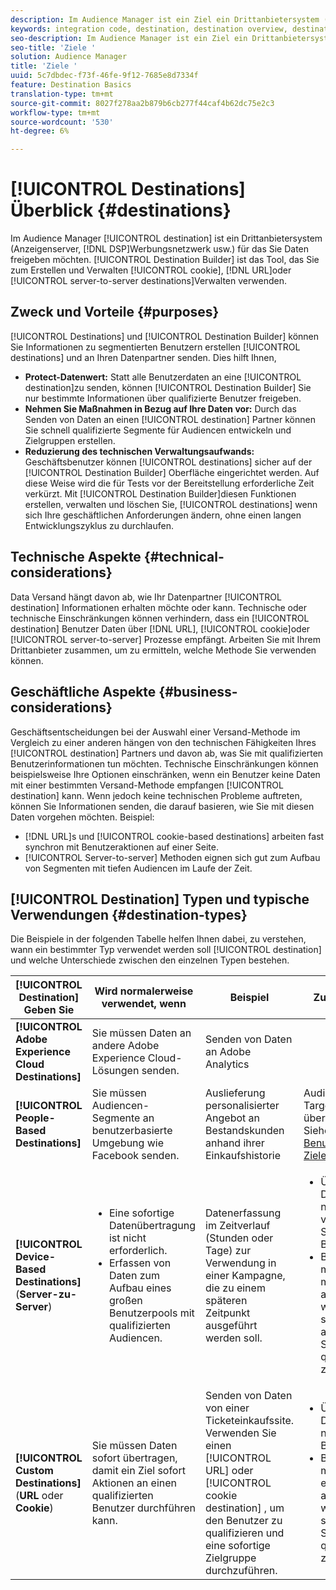 ```yaml
---
description: Im Audience Manager ist ein Ziel ein Drittanbietersystem (Anzeigenserver, DSP, Werbenetzwerk usw.) für das Sie Daten freigeben möchten. Verwenden Sie das Destination Builder-Tool, um Cookies-, URL- oder Server-zu-Server-Ziele zu erstellen und zu verwalten.
keywords: integration code, destination, destination overview, destination, destination, destination, destination, destination, destination, destination, destination, destination, destination, destination
seo-description: Im Audience Manager ist ein Ziel ein Drittanbietersystem (Anzeigenserver, DSP, Werbenetzwerk usw.) für das Sie Daten freigeben möchten. Der Destination Builder ist das Tool zum Erstellen und Verwalten von Cookie-, URL- oder Server-zu-Server-Zielen.
seo-title: 'Ziele '
solution: Audience Manager
title: 'Ziele '
uuid: 5c7dbdec-f73f-46fe-9f12-7685e8d7334f
feature: Destination Basics
translation-type: tm+mt
source-git-commit: 8027f278aa2b879b6cb277f44caf4b62dc75e2c3
workflow-type: tm+mt
source-wordcount: '530'
ht-degree: 6%

---
```



# [!UICONTROL Destinations] Überblick {#destinations}

Im Audience Manager [!UICONTROL destination] ist ein Drittanbietersystem (Anzeigenserver, [!DNL DSP]Werbungsnetzwerk usw.) für das Sie Daten freigeben möchten. [!UICONTROL Destination Builder] ist das Tool, das Sie zum Erstellen und Verwalten [!UICONTROL cookie], [!DNL URL]oder [!UICONTROL server-to-server destinations]Verwalten verwenden.

## Zweck und Vorteile {#purposes}

<!-- c_destinations.xml -->

[!UICONTROL Destinations] und [!UICONTROL Destination Builder] können Sie Informationen zu segmentierten Benutzern erstellen [!UICONTROL destinations] und an Ihren Datenpartner senden. Dies hilft Ihnen,

* **Protect-Datenwert:** Statt alle Benutzerdaten an eine [!UICONTROL destination]zu senden, können [!UICONTROL Destination Builder] Sie nur bestimmte Informationen über qualifizierte Benutzer freigeben.
* **Nehmen Sie Maßnahmen in Bezug auf Ihre Daten vor:** Durch das Senden von Daten an einen [!UICONTROL destination] Partner können Sie schnell qualifizierte Segmente für Audiencen entwickeln und Zielgruppen erstellen.
* **Reduzierung des technischen Verwaltungsaufwands:** Geschäftsbenutzer können [!UICONTROL destinations] sicher auf der [!UICONTROL Destination Builder] Oberfläche eingerichtet werden. Auf diese Weise wird die für Tests vor der Bereitstellung erforderliche Zeit verkürzt. Mit [!UICONTROL Destination Builder]diesen Funktionen erstellen, verwalten und löschen Sie, [!UICONTROL destinations] wenn sich Ihre geschäftlichen Anforderungen ändern, ohne einen langen Entwicklungszyklus zu durchlaufen.

## Technische Aspekte {#technical-considerations}

<!-- destination-delivery-methods.xml -->

Data Versand hängt davon ab, wie Ihr Datenpartner [!UICONTROL destination] Informationen erhalten möchte oder kann. Technische oder technische Einschränkungen können verhindern, dass ein [!UICONTROL destination] Benutzer Daten über [!DNL URL], [!UICONTROL cookie]oder [!UICONTROL server-to-server] Prozesse empfängt. Arbeiten Sie mit Ihrem Drittanbieter zusammen, um zu ermitteln, welche Methode Sie verwenden können.

## Geschäftliche Aspekte {#business-considerations}

Geschäftsentscheidungen bei der Auswahl einer Versand-Methode im Vergleich zu einer anderen hängen von den technischen Fähigkeiten Ihres [!UICONTROL destination] Partners und davon ab, was Sie mit qualifizierten Benutzerinformationen tun möchten. Technische Einschränkungen können beispielsweise Ihre Optionen einschränken, wenn ein Benutzer keine Daten mit einer bestimmten Versand-Methode empfangen [!UICONTROL destination] kann. Wenn jedoch keine technischen Probleme auftreten, können Sie Informationen senden, die darauf basieren, wie Sie mit diesen Daten vorgehen möchten. Beispiel:

* [!DNL URL]s und [!UICONTROL cookie-based destinations] arbeiten fast synchron mit Benutzeraktionen auf einer Seite.
* [!UICONTROL Server-to-server] Methoden eignen sich gut zum Aufbau von Segmenten mit tiefen Audiencen im Laufe der Zeit.

## [!UICONTROL Destination] Typen und typische Verwendungen {#destination-types}

Die Beispiele in der folgenden Tabelle helfen Ihnen dabei, zu verstehen, wann ein bestimmter Typ verwendet werden soll [!UICONTROL destination] und welche Unterschiede zwischen den einzelnen Typen bestehen.

| [!UICONTROL Destination] Geben Sie | Wird normalerweise verwendet, wenn | Beispiel | Zu beachten |
|--- |--- |--- |--- |
| **[!UICONTROL Adobe Experience Cloud Destinations]** | Sie müssen Daten an andere Adobe Experience Cloud-Lösungen senden. | Senden von Daten an Adobe Analytics |  |
| **[!UICONTROL People-Based Destinations]** | Sie müssen Audiencen-Segmente an benutzerbasierte Umgebung wie Facebook senden. | Auslieferung personalisierter Angebot an Bestandskunden anhand ihrer Einkaufshistorie | Audiencen-Targeting erfolgt über Hash-IDs. Siehe [Benutzerbasierte Ziele](people-based-destinations-overview.md). |
| **[!UICONTROL Device-Based Destinations]** (**Server-zu-Server**) | <ul><li>Eine sofortige Datenübertragung ist nicht erforderlich.</li><li>Erfassen von Daten zum Aufbau eines großen Benutzerpools mit qualifizierten Audiencen.</li></ul> | Datenerfassung im Zeitverlauf (Stunden oder Tage) zur Verwendung in einer Kampagne, die zu einem späteren Zeitpunkt ausgeführt werden soll. | <ul><li>Überträgt Daten zu neuen und vorherigen Site-Besuchern. </li><li>Besucher müssen nicht mehr angezeigt werden, um sich für andere Segmente qualifizieren zu können.</li></ul> |
| **[!UICONTROL Custom Destinations]** (**URL** oder **Cookie**) | Sie müssen Daten sofort übertragen, damit ein Ziel sofort Aktionen an einen qualifizierten Benutzer durchführen kann. | Senden von Daten von einer Ticketeinkaufssite. Verwenden Sie einen [!UICONTROL URL] oder [!UICONTROL cookie destination] , um den Benutzer zu qualifizieren und eine sofortige Zielgruppe durchzuführen. | <ul><li>Überträgt nur Daten zu neuen Besuchern. </li><li>Besucher müssen erneut angezeigt werden, um sich für das Segment qualifizieren zu können.</li></ul> |
